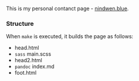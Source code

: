 This is my personal contanct page - [nindwen.blue](https://nindwen.blue).

### Structure

When `make` is executed, it builds the page as follows:

 * head.html 
 * `sass` main.scss
 * head2.html
 * `pandoc` index.md
 * foot.html

